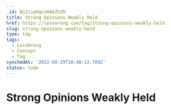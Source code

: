 ```yaml
---
_id: Wj2iipHgLnHA8ZhZH
title: Strong Opinions Weakly Held
href: https://lesswrong.com/tag/strong-opinions-weakly-held
slug: strong-opinions-weakly-held
type: tag
tags:
  - LessWrong
  - Concept
  - Tag
synchedAt: '2022-08-29T10:48:13.709Z'
status: todo
---
```


# Strong Opinions Weakly Held
